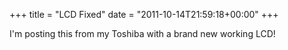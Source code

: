 +++
title = "LCD Fixed"
date = "2011-10-14T21:59:18+00:00"
+++

I'm posting this from my Toshiba with a brand new working LCD!
			